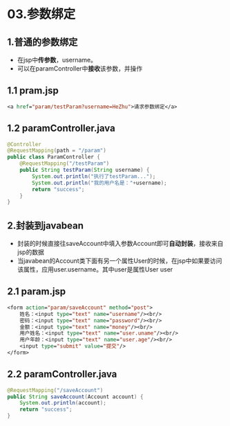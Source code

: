 # 03.参数绑定

## 1.普通的参数绑定

* 在jsp中**传参数**，username。
* 可以在paramController中**接收**该参数，并操作

## 1.1 pram.jsp

```jsp
<a href="param/testParam?username=HeZhu">请求参数绑定</a>
```

## 1.2 paramController.java

```java
@Controller
@RequestMapping(path = "/param")
public class ParamController {
    @RequestMapping("/testParam")
    public String testParam(String username) {
        System.out.println("执行了testParam...");
        System.out.println("我的用户名是："+username);
        return "success";
    }
}
```

## 2.封装到javabean

* 封装的时候直接往saveAccount中填入参数Account即可**自动封装**，接收来自jsp的数据
* 当javabean的Account类下面有另一个属性User的时候，在jsp中如果要访问该属性，应用user.username。其中user是属性User user

## 2.1 param.jsp

```jsp
<form action="param/saveAccount" method="post">
    姓名：<input type="text" name="username"/><br/>
    密码：<input type="text" name="password"/><br/>
    金额：<input type="text" name="money"/><br/>
    用户姓名：<input type="text" name="user.uname"/><br/>
    用户年龄：<input type="text" name="user.age"/><br/>
    <input type="submit" value="提交"/>
</form>
```

## 2.2 paramController.java

```java
@RequestMapping("/saveAccount")
public String saveAccount(Account account) {
    System.out.println(account);
    return "success";
}
```

